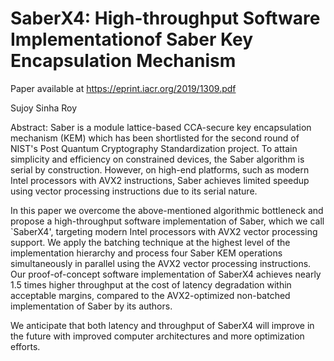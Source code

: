 # SaberX4: High-throughput Software Implementationof Saber Key Encapsulation Mechanism
Paper available at https://eprint.iacr.org/2019/1309.pdf

Sujoy Sinha Roy

Abstract: Saber is a module lattice-based CCA-secure key encapsulation mechanism (KEM) which has been shortlisted for the second round of NIST's Post Quantum Cryptography Standardization project. To attain simplicity and efficiency on constrained devices, the Saber algorithm is serial by construction. However, on high-end platforms, such as modern Intel processors with AVX2 instructions, Saber achieves limited speedup using vector processing instructions due to its serial nature.

In this paper we overcome the above-mentioned algorithmic bottleneck and propose a high-throughput software implementation of Saber, which we call `SaberX4', targeting modern Intel processors with AVX2 vector processing support. We apply the batching technique at the highest level of the implementation hierarchy and process four Saber KEM operations simultaneously in parallel using the AVX2 vector processing instructions. Our proof-of-concept software implementation of SaberX4 achieves nearly 1.5 times higher throughput at the cost of latency degradation within acceptable margins, compared to the AVX2-optimized non-batched implementation of Saber by its authors.

We anticipate that both latency and throughput of SaberX4 will improve in the future with improved computer architectures and more optimization efforts.

